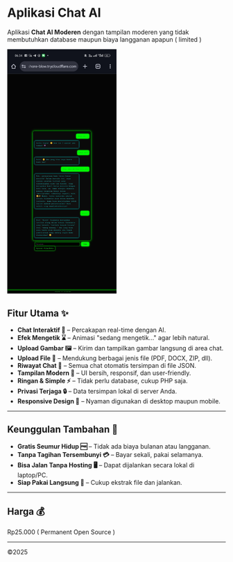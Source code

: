 # Aplikasi Chat AI

Aplikasi **Chat AI Moderen** dengan tampilan moderen yang tidak membutuhkan database maupun biaya langganan apapun ( limited )

<img src="Ai.jpg" alt="IP Result" width="50%">

## Fitur Utama ✨
- **Chat Interaktif 💬** – Percakapan real-time dengan AI.  
- **Efek Mengetik ⌛** – Animasi "sedang mengetik..." agar lebih natural.  
- **Upload Gambar 🖼️** – Kirim dan tampilkan gambar langsung di area chat.  
- **Upload File 📂** – Mendukung berbagai jenis file (PDF, DOCX, ZIP, dll).  
- **Riwayat Chat 📝** – Semua chat otomatis tersimpan di file JSON.  
- **Tampilan Modern 🎨** – UI bersih, responsif, dan user-friendly.
- **Ringan & Simple ⚡** – Tidak perlu database, cukup PHP saja.  
- **Privasi Terjaga 🔒** – Data tersimpan lokal di server Anda.  
- **Responsive Design 📱** – Nyaman digunakan di desktop maupun mobile.  

---

## Keunggulan Tambahan 🎁
- **Gratis Seumur Hidup 🆓** – Tidak ada biaya bulanan atau langganan.  
- **Tanpa Tagihan Tersembunyi 💳** – Bayar sekali, pakai selamanya.  
- **Bisa Jalan Tanpa Hosting 🖥️** – Dapat dijalankan secara lokal di laptop/PC.  
- **Siap Pakai Langsung 🚀** – Cukup ekstrak file dan jalankan.  

---

## Harga 💰
Rp25.000 ( Permanent Open Source )

---

©2025
